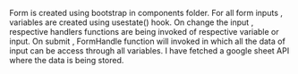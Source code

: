  Form is created using bootstrap in components folder.
For all form inputs , variables are created using usestate() hook.
On change the input , respective handlers functions are being invoked of respective variable or input.
On submit , FormHandle function will invoked in which all the data of input can be access through all variables.
I have fetched a google sheet API where the data is being stored.
